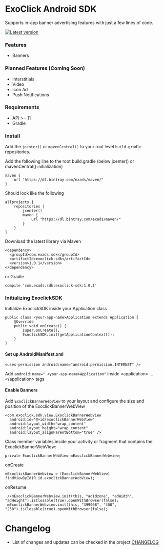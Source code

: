 # ExoClick Android SDK

Supports in-app banner advertising features with just a few lines of code.

[![Latest version](https://img.shields.io/badge/Latest%20version-v1.0.1-blue.svg)](https://bintray.com/exads/maven/exoclick-sdk/)


### Features
 * Banners

### Planned Features (Coming Soon)
 * Interstitials
 * Video
 * Icon Ad
 * Push Notifications

### Requirements

* API >= 11
* Gradle

### Install

Add the ``jcenter()`` or ``mavenCentral()`` to your root level ``build.gradle`` repositories.

Add the following line to the root build.gradle (below jcenter() or mavenCentral() initialization)
```
maven {
    url "https://dl.bintray.com/exads/maven/"
}
```
Should look like the following
```
allprojects {
    repositories {
        jcenter()
        maven {
            url "https://dl.bintray.com/exads/maven/"
        }
    }
}
```
Download the latest library via Maven

```
<dependency>
  <groupId>com.exads.sdk</groupId>
  <artifactId>exoclick-sdk</artifactId>
  <version>1.0.1</version>
</dependency>
```

or Gradle

```
compile 'com.exads.sdk:exoclick-sdk:1.0.1'
```

### Initializing ExoclickSDK
Initialize ExoclickSDK inside your Application class
```
public class <your-app-name>Application extends Application {
    @Override
    public void onCreate() {
        super.onCreate();
        ExoclickSDK.init(getApplicationContext());
    }
}
```
#### Set up AndroidManifest.xml
```
<uses-permission android:name="android.permission.INTERNET" />
```
Add ``android:name=".<your-app-name>Application"`` inside &lt;application&gt; ... &lt;/application&gt; tags

#### Enable Banners
Add ``ExoclickBannerWebView`` to your layout and configure the size and position of the ExoclickBannerWebView

```
<com.exoclick.sdk.view.ExoclickBannerWebView
  android:id="@+id/exoclickBannerWebView"
  android:layout_width="wrap_content"
  android:layout_height="wrap_content"
  android:layout_alignParentBottom="true" />
```

Class member variables inside your activity or fragment that contains the ExoclickBannerWebView:
```
private ExoclickBannerWebView mExoclickBannerWebview;
```
onCreate
```
mExoclickBannerWebview = (ExoclickBannerWebView) findViewById(R.id.exoclickBannerWebView);
```
onResume
```
 //mExoclickBannerWebview.init(this, "adIdzone", "adWidth", "adHeight").isClosable(true).openWithBrowser(false);
 mExoclickBannerWebview.init(this, "399968", "300", "250").isClosable(true).openWithBrowser(false);
```

# Changelog
* List of changes and updates can be checked in the project [CHANGELOG](https://github.com/EXADS/exoclick-android-sdk-demo/blob/master/CHANGELOG.md)
